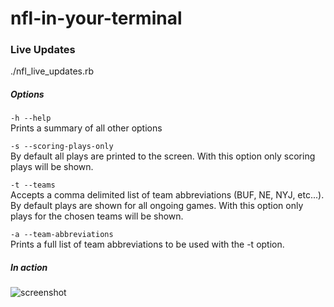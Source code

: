 # nfl-in-your-terminal

### Live Updates

./nfl_live_updates.rb

##### Options
`-h --help`  
Prints a summary of all other options

`-s --scoring-plays-only`   
By default all plays are printed to the screen. With this option only scoring plays will be shown.

`-t --teams`   
Accepts a comma delimited list of team abbreviations (BUF, NE, NYJ, etc...). By default plays are shown for all ongoing games. With this option only plays for the chosen teams will be shown.

`-a --team-abbreviations`  
Prints a full list of team abbreviations to be used with the -t option. 

##### In action
![screenshot](https://s3.amazonaws.com/rocco-personal/nfl-in-your-terminal/nfl_iny_screenshot.png)


